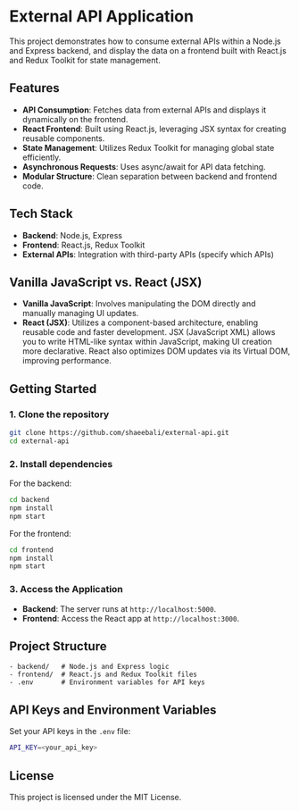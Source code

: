 # External API Application

This project demonstrates how to consume external APIs within a Node.js and Express backend, and display the data on a frontend built with React.js and Redux Toolkit for state management.

## Features

- **API Consumption**: Fetches data from external APIs and displays it dynamically on the frontend.
- **React Frontend**: Built using React.js, leveraging JSX syntax for creating reusable components.
- **State Management**: Utilizes Redux Toolkit for managing global state efficiently.
- **Asynchronous Requests**: Uses async/await for API data fetching.
- **Modular Structure**: Clean separation between backend and frontend code.

## Tech Stack

- **Backend**: Node.js, Express
- **Frontend**: React.js, Redux Toolkit
- **External APIs**: Integration with third-party APIs (specify which APIs)

## Vanilla JavaScript vs. React (JSX)

- **Vanilla JavaScript**: Involves manipulating the DOM directly and manually managing UI updates.
- **React (JSX)**: Utilizes a component-based architecture, enabling reusable code and faster development. JSX (JavaScript XML) allows you to write HTML-like syntax within JavaScript, making UI creation more declarative. React also optimizes DOM updates via its Virtual DOM, improving performance.

## Getting Started

### 1. Clone the repository
```bash
git clone https://github.com/shaeebali/external-api.git
cd external-api
```

### 2. Install dependencies
For the backend:
```bash
cd backend
npm install
npm start
```

For the frontend:
```bash
cd frontend
npm install
npm start
```

### 3. Access the Application
- **Backend**: The server runs at `http://localhost:5000`.
- **Frontend**: Access the React app at `http://localhost:3000`.

## Project Structure

```
- backend/   # Node.js and Express logic
- frontend/  # React.js and Redux Toolkit files
- .env       # Environment variables for API keys
```

## API Keys and Environment Variables

Set your API keys in the `.env` file:
```bash
API_KEY=<your_api_key>
```

## License

This project is licensed under the MIT License.

